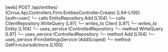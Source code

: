 [web] POST /api/entities/  (Cirrus.Api.Controllers.Firm.EntitiesController.Create)  [L94–L106] [auth=user]
  └─ calls EntityRepository.Add [L104]
  └─ calls ClientRepository.WriteQuery [L97]
  └─ writes_to Client [L97]
  └─ writes_to Entity [L104]
  └─ uses_service IControlledRepository<Client>
    └─ method WriteQuery [L97]
  └─ uses_service IControlledRepository<Entity>
    └─ method Add [L104]
  └─ uses_service IFirmSettingsService (AddScoped)
    └─ method GetFirmJurisdictions [L100]

